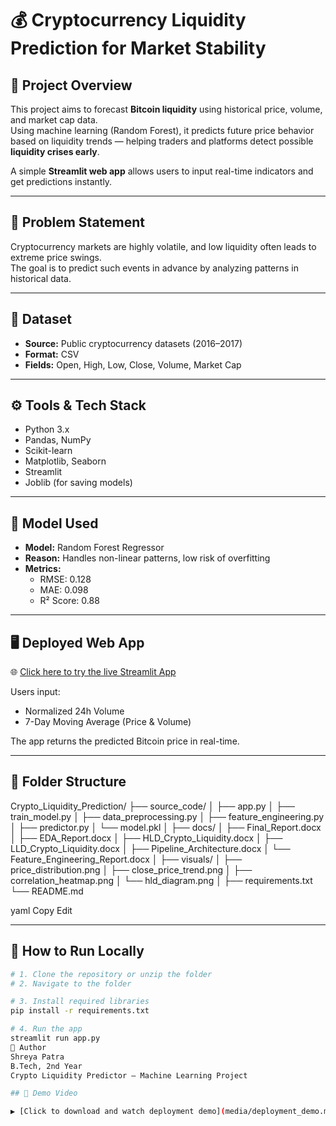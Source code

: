 # 💰 Cryptocurrency Liquidity Prediction for Market Stability

## 📌 Project Overview

This project aims to forecast **Bitcoin liquidity** using historical price, volume, and market cap data.  
Using machine learning (Random Forest), it predicts future price behavior based on liquidity trends — helping traders and platforms detect possible **liquidity crises early**.

A simple **Streamlit web app** allows users to input real-time indicators and get predictions instantly.

---

## 🧠 Problem Statement

Cryptocurrency markets are highly volatile, and low liquidity often leads to extreme price swings.  
The goal is to predict such events in advance by analyzing patterns in historical data.

---

## 📁 Dataset

- **Source:** Public cryptocurrency datasets (2016–2017)  
- **Format:** CSV  
- **Fields:** Open, High, Low, Close, Volume, Market Cap

---

## ⚙️ Tools & Tech Stack

- Python 3.x  
- Pandas, NumPy  
- Scikit-learn  
- Matplotlib, Seaborn  
- Streamlit  
- Joblib (for saving models)

---

## 🧪 Model Used

- **Model:** Random Forest Regressor  
- **Reason:** Handles non-linear patterns, low risk of overfitting  
- **Metrics:**  
  - RMSE: 0.128  
  - MAE: 0.098  
  - R² Score: 0.88

---

## 🖥️ Deployed Web App

🌐 [Click here to try the live Streamlit App](https://cryptoliquidityprediction-dnzvnxe5weyvj4d2hv9gah.streamlit.app/)

Users input:
- Normalized 24h Volume  
- 7-Day Moving Average (Price & Volume)  

The app returns the predicted Bitcoin price in real-time.

---

## 🧾 Folder Structure

Crypto_Liquidity_Prediction/
├── source_code/
│ ├── app.py
│ ├── train_model.py
│ ├── data_preprocessing.py
│ ├── feature_engineering.py
│ ├── predictor.py
│ └── model.pkl
│
├── docs/
│ ├── Final_Report.docx
│ ├── EDA_Report.docx
│ ├── HLD_Crypto_Liquidity.docx
│ ├── LLD_Crypto_Liquidity.docx
│ ├── Pipeline_Architecture.docx
│ └── Feature_Engineering_Report.docx
│
├── visuals/
│ ├── price_distribution.png
│ ├── close_price_trend.png
│ ├── correlation_heatmap.png
│ └── hld_diagram.png
│
├── requirements.txt
└── README.md

yaml
Copy
Edit

---

## 🚀 How to Run Locally

```bash
# 1. Clone the repository or unzip the folder
# 2. Navigate to the folder

# 3. Install required libraries
pip install -r requirements.txt

# 4. Run the app
streamlit run app.py
📌 Author
Shreya Patra
B.Tech, 2nd Year
Crypto Liquidity Predictor – Machine Learning Project

## 🎥 Demo Video

▶️ [Click to download and watch deployment demo](media/deployment_demo.mp4)
